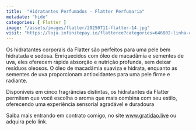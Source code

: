 ```yaml
---
title:  "Hidratantes Perfumados - Flatter Perfumaria"
metadate: "hide"
categories: [ Flatter ]
image: "/assets/images/flatter/20250711-flatter-14.jpg"
visit: "https://loja.infinitepay.io/flatterce?categories=646802-linha-classica"
---
```

Os hidratantes corporais da Flatter são perfeitos para uma pele bem hidratada 
e sedosa. Enriquecidos com óleo de macadâmia e sementes de uva, eles 
oferecem rápida absorção e nutrição profunda, sem deixar resíduos oleosos. 
O óleo de macadâmia suaviza e hidrata, enquanto as sementes de uva 
proporcionam antioxidantes para uma  pele firme e radiante.
 
Disponíveis em cinco fragrâncias distintas, os hidratantes da Flatter 
permitem que você escolha o aroma que mais combina com seu estilo, 
oferecendo uma experiência sensorial  agradável e duradoura

Saiba mais entrando em contrato comigo, no site www.gratidao.live ou adquira pelo link.
